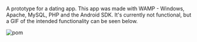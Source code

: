 A prototype for a dating app. This app was made with WAMP - Windows, Apache, MySQL, PHP and the Android SDK. It's currently not functional, but a GIF of the intended functionality can be seen below.

![pom](https://user-images.githubusercontent.com/32732098/98034824-8171e580-1e0f-11eb-8adf-3eea885463c4.gif)
